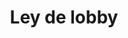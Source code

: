 ---
layout: post
title:  "Ley de lobby"
categories: project
img: img/projects/lobby.png
thumb: img/projects/thumbs/lobby-thumb.png
description: Campaña para la regulación de la ley del lobby. Reúne a más de 30 organizaciones para la aprobración de la ley del lobby, la dictación de sus reglamentos de modo participativo y contiene su propuesta para los reglamentos del Gobierno y del Congreso Nacional. Contiene una bitácora de este proceso.
site_url: http://leydelobby.cl
status: activo
---